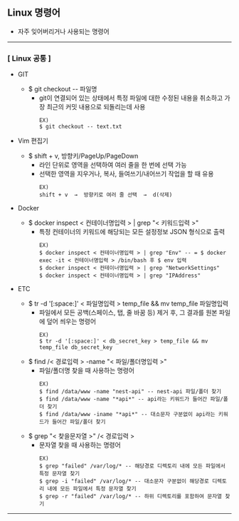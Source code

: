 ## Linux 명령어
- 자주 잊어버리거나 사용되는 명령어
---
### [ Linux 공통 ]
- GIT
  - $ git checkout -- 파일명
    - git이 연결되어 있는 상태에서 특정 파일에 대한 수정된 내용을 취소하고 가장 최근의 커밋 내용으로 되돌리는데 사용
        ~~~
        EX)
        $ git checkout -- text.txt
        ~~~
      
- Vim 편집기
  - $ shift + v, 방향키/PageUp/PageDown
    - 라인 단위로 영역을 선택하여 여러 줄을 한 번에 선택 가능
    - 선택한 영역을 지우거나, 복사, 들여쓰기/내어쓰기 작업을 할 때 유용
        ~~~
        EX)
        shift + v  →  방향키로 여러 줄 선택  →  d(삭제)
        ~~~
- Docker
  - $ docker inspect < 컨테이너명입력 > | grep "< 키워드입력 >"
    - 특정 컨테이너의 키워드에 해당되는 모든 설정정보 JSON 형식으로 출력
        ~~~
        EX)
        $ docker inspect < 컨테이너명입력 > | grep "Env" -- = $ docker exec -it < 컨테이너명입력 > /bin/bash 후 $ env 입력 
        $ docker inspect < 컨테이너명입력 > | grep "NetworkSettings"
        $ docker inspect < 컨테이너명입력 > | grep "IPAddress"
        ~~~
- ETC
  - $ tr -d '[:space:]' < 파일명입력 > temp_file && mv temp_file 파일명입력
    - 파일에서 모든 공백(스페이스, 탭, 줄 바꿈 등) 제거 후, 그 결과를 원본 파일에 덮어 씌우는 명령어
        ~~~
        EX)
        $ tr -d '[:space:]' < db_secret_key > temp_file && mv temp_file db_secret_key       
        ~~~
  - $ find /< 경로입력 > -name "< 파일/폴더명입력 >"
    - 파일/폴더명 찾을 때 사용하는 명령어
        ~~~
        EX) 
        $ find /data/www -name "nest-api" -- nest-api 파일/폴더 찾기
        $ find /data/www -name "*api*" -- api라는 키워드가 들어간 파일/폴더 찾기
        $ find /data/www -iname "*api*" -- 대소문자 구분없이 api라는 키워드가 들어간 파일/폴더 찾기
        ~~~
  - $ grep "< 찾을문자열 >" /< 경로입력 >
    - 문자열 찾을 때 사용하는 명령어
        ~~~
        EX) 
        $ grep "failed" /var/log/* -- 해당경로 디렉토리 내에 모든 파일에서 특정 문자열 찾기
        $ grep -i "failed" /var/log/* -- 대소문자 구분없이 해당경로 디렉토리 내에 모든 파일에서 특정 문자열 찾기
        $ grep -r "failed" /var/log/* -- 하위 디렉토리를 포함하여 문자열 찾기
        ~~~
---